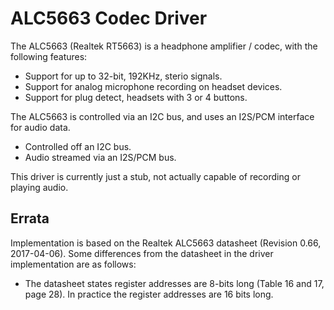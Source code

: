 # ALC5663 Codec Driver

The ALC5663 (Realtek RT5663) is a headphone amplifier / codec, with the
following features:

  * Support for up to 32-bit, 192KHz, sterio signals.
  * Support for analog microphone recording on headset devices.
  * Support for plug detect, headsets with 3 or 4 buttons.

The ALC5663 is controlled via an I2C bus, and uses an I2S/PCM interface
for audio data.

  * Controlled off an I2C bus.
  * Audio streamed via an I2S/PCM bus.

This driver is currently just a stub, not actually capable of recording or
playing audio.

## Errata

Implementation is based on the Realtek ALC5663 datasheet (Revision 0.66,
2017-04-06). Some differences from the datasheet in the driver implementation
are as follows:

  * The datasheet states register addresses are 8-bits long (Table 16 and 17,
    page 28). In practice the register addresses are 16 bits long.
